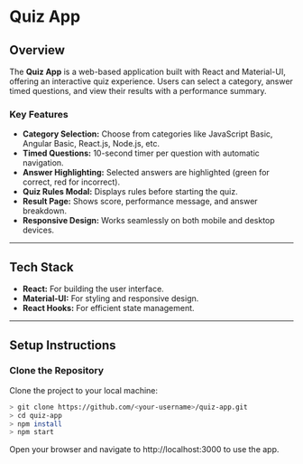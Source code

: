 # Quiz App

## Overview
The **Quiz App** is a web-based application built with React and Material-UI, offering an interactive quiz experience. Users can select a category, answer timed questions, and view their results with a performance summary.

### Key Features
- **Category Selection:** Choose from categories like JavaScript Basic, Angular Basic, React.js, Node.js, etc.
- **Timed Questions:** 10-second timer per question with automatic navigation.
- **Answer Highlighting:** Selected answers are highlighted (green for correct, red for incorrect).
- **Quiz Rules Modal:** Displays rules before starting the quiz.
- **Result Page:** Shows score, performance message, and answer breakdown.
- **Responsive Design:** Works seamlessly on both mobile and desktop devices.

---

## Tech Stack
- **React:** For building the user interface.
- **Material-UI:** For styling and responsive design.
- **React Hooks:** For efficient state management.

---

## Setup Instructions

### Clone the Repository
Clone the project to your local machine:
```bash
> git clone https://github.com/<your-username>/quiz-app.git
> cd quiz-app
> npm install
> npm start
```
Open your browser and navigate to http://localhost:3000 to use the app.

